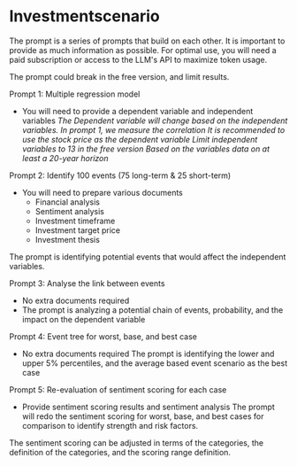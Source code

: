 # Investmentscenario

The prompt is a series of prompts that build on each other. It is important to provide as much information as possible.
For optimal use, you will need a paid subscription or access to the LLM's API to maximize token usage. 

The prompt could break in the free version, and limit results.


Prompt 1: Multiple regression model
- You will need to provide a dependent variable and independent variables
  _The Dependent variable will change based on the independent variables. In prompt 1, we measure the correlation_
  _It is recommended to use the stock price as the dependent variable_
  _Limit independent variables to 13 in the free version_
  _Based on the variables data on at least a 20-year horizon_

Prompt 2: Identify 100 events (75 long-term & 25 short-term)
- You will need to prepare various documents
    - Financial analysis
    - Sentiment analysis
    - Investment timeframe
    - Investment target price
    - Investment thesis

The prompt is identifying potential events that would affect the independent variables.

Prompt 3: Analyse the link between events
- No extra documents required
- The prompt is analyzing a potential chain of events, probability, and the impact on the dependent variable

Prompt 4: Event tree for worst, base, and best case
- No extra documents required
The prompt is identifying the lower and upper 5% percentiles, and the average based event scenario as the best case

Prompt 5: Re-evaluation of sentiment scoring for each case
- Provide sentiment scoring results and sentiment analysis
The prompt will redo the sentiment scoring for worst, base, and best cases for comparison to identify strength and risk factors.

The sentiment scoring can be adjusted in terms of the categories, the definition of the categories, and the scoring range definition.
